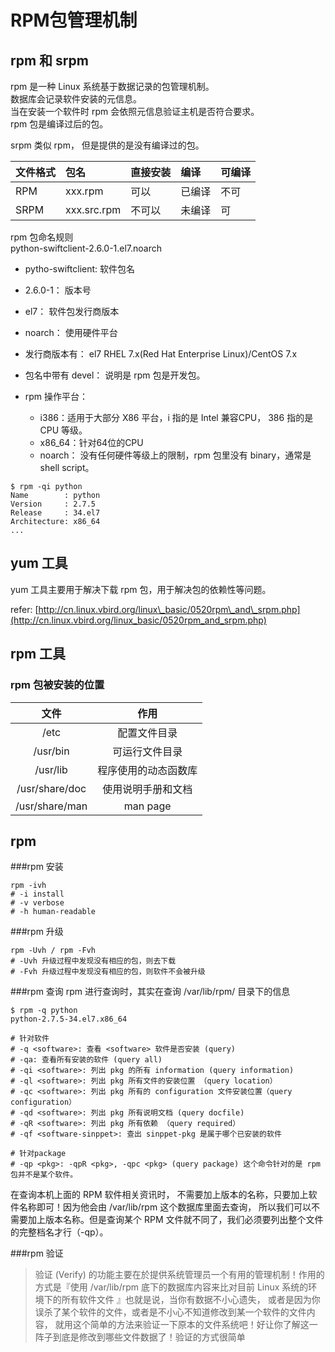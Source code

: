 # RPM包管理机制

## rpm 和 srpm

rpm 是一种 Linux 系统基于数据记录的包管理机制。  
数据库会记录软件安装的元信息。  
当在安装一个软件时 rpm 会依照元信息验证主机是否符合要求。  
rpm 包是编译过后的包。

srpm 类似 rpm， 但是提供的是没有编译过的包。

| 文件格式 | 包名 | 直接安装 | 编译 | 可编译 |
| :--- | :--- | :--- | :--- | :--- |
| RPM | xxx.rpm | 可以 | 已编译 | 不可 |
| SRPM | xxx.src.rpm | 不可以 | 未编译 | 可 |

rpm 包命名规则  
python-swiftclient-2.6.0-1.el7.noarch

* pytho-swiftclient: 软件包名
* 2.6.0-1： 版本号
* el7： 软件包发行商版本
* noarch： 使用硬件平台

* 发行商版本有： el7 RHEL 7.x\(Red Hat Enterprise Linux\)/CentOS 7.x

* 包名中带有 devel： 说明是 rpm 包是开发包。
* rpm 操作平台：
  * i386：适用于大部分 X86 平台，i 指的是 Intel 兼容CPU， 386 指的是 CPU 等级。 
  * x86\_64：针对64位的CPU
  * noarch： 没有任何硬件等级上的限制，rpm 包里没有 binary，通常是 shell script。
  
```
$ rpm -qi python
Name        : python
Version     : 2.7.5
Release     : 34.el7
Architecture: x86_64
...
```

## yum 工具

yum 工具主要用于解决下载 rpm 包，用于解决包的依赖性等问题。

refer: [http://cn.linux.vbird.org/linux\_basic/0520rpm\_and\_srpm.php](http://cn.linux.vbird.org/linux_basic/0520rpm_and_srpm.php)

## rpm 工具

### rpm 包被安装的位置

| 文件 | 作用 |
| :---: | :---: |
| /etc | 配置文件目录 |
| /usr/bin | 可运行文件目录 |
| /usr/lib | 程序使用的动态函数库 |
| /usr/share/doc | 使用说明手册和文档 |
| /usr/share/man | man page |


## rpm 
###rpm 安装
```
rpm -ivh
# -i install
# -v verbose
# -h human-readable
```

###rpm 升级
```
rpm -Uvh / rpm -Fvh
# -Uvh 升级过程中发现没有相应的包，则去下载
# -Fvh 升级过程中发现没有相应的包，则软件不会被升级
```

###rpm 查询
rpm 进行查询时，其实在查询 /var/lib/rpm/ 目录下的信息
```
$ rpm -q python
python-2.7.5-34.el7.x86_64

# 针对软件
# -q <software>: 查看 <software> 软件是否安装 (query)
# -qa: 查看所有安装的软件 (query all)
# -qi <software>: 列出 pkg 的所有 information (query information)
# -ql <software>: 列出 pkg 所有文件的安装位置 （query location）
# -qc <software>: 列出 pkg 所有的 configuration 文件安装位置（query configuration）
# -qd <software>: 列出 pkg 所有说明文档 (query docfile)
# -qR <software>: 列出 pkg 所有依赖 （query required）
# -qf <software-sinppet>: 查出 sinppet-pkg 是属于哪个已安装的软件

# 针对package
# -qp <pkg>: -qpR <pkg>, -qpc <pkg> (query package) 这个命令针对的是 rpm 包并不是某个软件。
```
在查询本机上面的 RPM 软件相关资讯时， 不需要加上版本的名称，只要加上软件名称即可！因为他会由 /var/lib/rpm 这个数据库里面去查询， 所以我们可以不需要加上版本名称。但是查询某个 RPM 文件就不同了，我们必须要列出整个文件的完整档名才行（-qp）。

###rpm 验证

> 验证 (Verify) 的功能主要在於提供系统管理员一个有用的管理机制！作用的方式是『使用 /var/lib/rpm 底下的数据库内容来比对目前 Linux 系统的环境下的所有软件文件 』也就是说，当你有数据不小心遗失， 或者是因为你误杀了某个软件的文件，或者是不小心不知道修改到某一个软件的文件内容， 就用这个简单的方法来验证一下原本的文件系统吧！好让你了解这一阵子到底是修改到哪些文件数据了！验证的方式很简单
